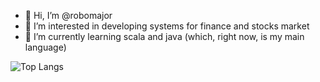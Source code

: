 - 👋 Hi, I’m @robomajor
- 👀 I’m interested in developing systems for finance and stocks market
- 🌱 I’m currently learning scala and java (which, right now, is my main language)

![Top Langs](https://github-readme-stats.vercel.app/api/top-langs/?username=robomajor&theme=tokyonight)

<!---
robomajor/robomajor is a ✨ special ✨ repository because its `README.md` (this file) appears on your GitHub profile.
You can click the Preview link to take a look at your changes.
--->

